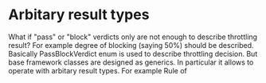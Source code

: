 ﻿# Arbitary result types

What if "pass" or "block" verdicts only are not enough to describe throttling result?
For example degree of blocking (saying 50%) should be described.
Basically PassBlockVerdict enum is used to describe throttling decision.
But base framework classes are designed as generics.
In particular it allows to operate with arbitary result types.
For example Rule of 
